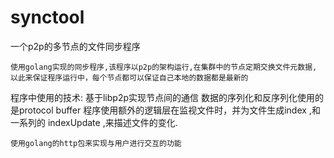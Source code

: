 # synctool
一个p2p的多节点的文件同步程序

    使用golang实现的同步程序,该程序以p2p的架构运行,在集群中的节点定期交换文件元数据,
    以此来保证程序运行中，每个节点都可以保证自己本地的数据都是最新的
  
程序中使用的技术:
    基于libp2p实现节点间的通信
    数据的序列化和反序列化使用的是protocol buffer 
    程序使用额外的逻辑层在监视文件时，并为文件生成index ,和一系列的
    indexUpdate ,来描述文件的变化.
    
    使用golang的http包来实现与用户进行交互的功能


